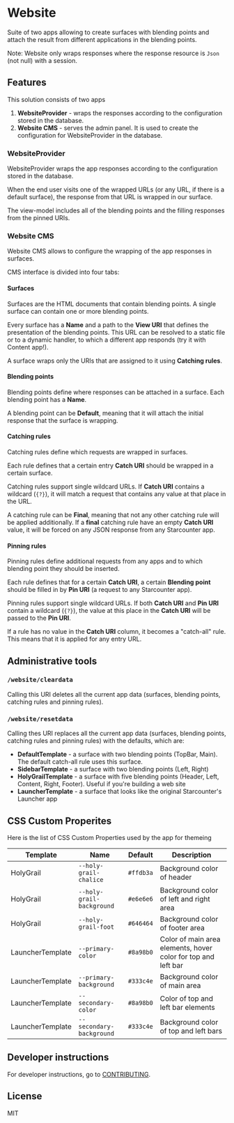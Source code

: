 # Website
Suite of two apps allowing to create surfaces with blending points and attach the result from different applications in the blending points.

Note: Website only wraps responses where the response resource is `Json` (not null) with a session.

## Features

This solution consists of two apps

1. **WebsiteProvider** - wraps the responses according to the configuration stored in the database.
2. **Website CMS** - serves the admin panel. It is used to create the configuration for WebsiteProvider in the database.

### WebsiteProvider

WebsiteProvider wraps the app responses according to the configuration stored in the database.

When the end user visits one of the wrapped URLs (or any URL, if there is a default surface), the response from that URL is wrapped in our surface.

The view-model includes all of the blending points and the filling responses from the pinned URIs.

### Website CMS

Website CMS allows to configure the wrapping of the app responses in surfaces.

CMS interface is divided into four tabs:

#### Surfaces

Surfaces are the HTML documents that contain blending points. A single surface can contain one or more blending points.

Every surface has a **Name** and a path to the **View URI** that defines the presentation of the blending points. This URL can be resolved to a static file or to a dynamic handler, to which a different app responds (try it with Content app!).

A surface wraps only the URIs that are assigned to it using **Catching rules**.

#### Blending points

Blending points define where responses can be attached in a surface. Each blending point has a **Name**.

A blending point can be **Default**, meaning that it will attach the initial response that the surface is wrapping.

#### Catching rules

Catching rules define which requests are wrapped in surfaces.

Each rule defines that a certain entry **Catch URI** should be wrapped in a certain surface.

Catching rules support single wildcard URLs. If **Catch URI** contains a wildcard (`{?}`), it will match a request that contains any value at that place in the URL.

A catching rule can be **Final**, meaning that not any other catching rule will be applied additionally. If a **final** catching rule have an empty **Catch URI** value, it will be forced on any JSON response from any Starcounter app.

#### Pinning rules

Pinning rules define additional requests from any apps and to which blending point they should be inserted.

Each rule defines that for a certain **Catch URI**, a certain **Blending point** should be filled in by **Pin URI** (a request to any Starcounter app).

Pinning rules support single wildcard URLs. If both **Catch URI** and **Pin URI** contain a wildcard (`{?}`), the value at this place in the **Catch URI** will be passed to the **Pin URI**.

If a rule has no value in the **Catch URI** column, it becomes a "catch-all" rule. This means that it is applied for any entry URL.

## Administrative tools

### `/website/cleardata`

Calling this URI deletes all the current app data (surfaces, blending points, catching rules and pinning rules).

### `/website/resetdata`

Calling thes URI replaces all the current app data (surfaces, blending points, catching rules and pinning rules) with the defaults, which are:

- **DefaultTemplate** - a surface with two blending points (TopBar, Main). The default catch-all rule uses this surface.
- **SidebarTemplate** - a surface with two blending points (Left, Right)
- **HolyGrailTemplate** - a surface with five blending points (Header, Left, Content, Right, Footer). Useful if you're building a web site
- **LauncherTemplate** - a surface that looks like the original Starcounter's Launcher app

## CSS Custom Properites

Here is the list of CSS Custom Properties used by the app for themeing

Template         | Name                      | Default   | Description
---              | ---                       | ---       | ---
HolyGrail        | `--holy-grail-chalice`    | `#ffdb3a` | Background color of header
HolyGrail        | `--holy-grail-background` | `#e6e6e6` | Background color of left and right area
HolyGrail        | `--holy-grail-foot`       | `#646464` | Background color of footer area
LauncherTemplate | `--primary-color`         | `#8a98b0` | Color of main area elements, hover color for top and left bar
LauncherTemplate | `--primary-background`    | `#333c4e` | Background color of main area
LauncherTemplate | `--secondary-color`       | `#8a98b0` | Color of top and left bar elements
LauncherTemplate | `--secondary-background`  | `#333c4e` | Background color of top and left bars

## Developer instructions

For developer instructions, go to [CONTRIBUTING](CONTRIBUTING.md).

## License

MIT

